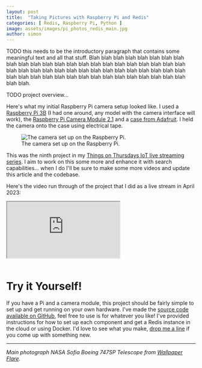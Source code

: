 ```yaml
---
layout: post
title:  "Taking Pictures with Raspberry Pi and Redis"
categories: [ Redis, Raspberry Pi, Python ]
image: assets/images/pi_photos_redis_main.jpg
author: simon
---
```

TODO this needs to be the introductory paragraph that contains some meaningful text and all that stuff.  Blah blah blah blah blah blah blah blah blah blah blah blah blah blah blah blah blah blah blah blah blah blah blah blah blah blah blah blah blah blah blah blah blah blah blah blah blah blah blah blah blah blah blah blah blah blah blah blah blah blah blah blah blah blah blah.

TODO project overview...

Here's what my initial Raspberry Pi camera setup looked like.  I used a [Raspberry Pi 3B](https://www.raspberrypi.com/products/raspberry-pi-3-model-b/) (I had one around, any model with the camera interface will work), the [Raspberry Pi Camera Module 2.1](https://www.raspberrypi.com/products/camera-module-v2/) and a [case from Adafruit](https://www.adafruit.com/product/2256).  I held the camera onto the case using electrical tape.

<figure class="figure">
  <img src="{{ site.baseurl }}/assets/images/pi_photos_camera_setup.jpg" class="figure-img img-fluid" alt="The camera set up on the Raspberry Pi.">
  <figcaption class="figure-caption text-center">The camera set up on the Raspberry Pi.</figcaption>
</figure>

This was the ninth project in my [Things on Thursdays IoT live streaming series](/things-on-thursdays-livestreams/).  I aim to work on this some more and enhance it with search capabilities... when I do I'll be sure to make some more videos and update this article and the codebase.

Here's the video run through of the project that I did as a live stream in April 2023:

<div class="embed-responsive embed-responsive-16by9">
  <iframe class="embed-responsive-item" src="https://www.youtube.com/embed/OTDZIK55DX0?start=23" allowfullscreen></iframe>
</div><br/>

# Try it Yourself!

If you have a Pi and a camera module, this project should be fairly simple to set up and get running on your own hardware.  I've made the [source code available on GitHub](https://github.com/simonprickett/redis-pi-camera), feel free to use is for whatever you like!  I've provided instructions for how to set up each component and get a Redis instance in the cloud or using Docker.  I'd love to see what you make, [drop me a line](/contact/) if you come up with something new.

---
*Main photograph NASA Sofia Boeing 747SP Telescope from [Wallpaper Flare](https://www.wallpaperflare.com/white-nasa-airplane-stratosphere-dlr-boeing-747sp-infrared-telescope-wallpaper-sedrf/download).*

